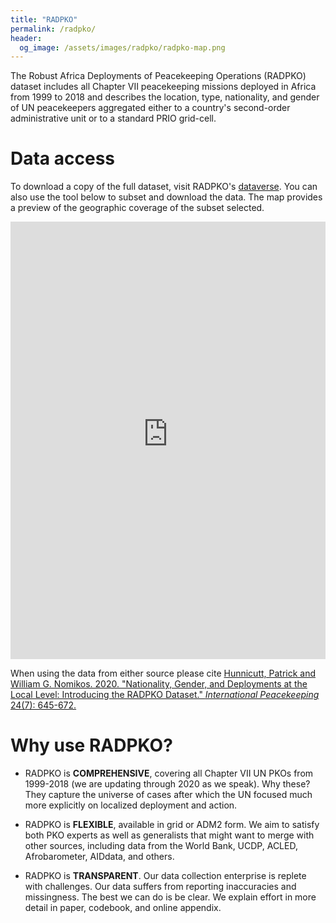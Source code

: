 ```yaml
---
title: "RADPKO"
permalink: /radpko/
header:
  og_image: /assets/images/radpko/radpko-map.png
---
```


The Robust Africa Deployments of Peacekeeping Operations (RADPKO) dataset
includes all Chapter VII peacekeeping missions deployed in Africa from 1999 to
2018 and describes the location, type, nationality, and gender of UN
peacekeepers aggregated either to a country's second-order administrative unit
or to a standard PRIO grid-cell.

# Data access

To download a copy of the full dataset, visit RADPKO's
[dataverse](https://dataverse.harvard.edu/dataset.xhtml?persistentId=doi:10.7910/DVN/BQU5VD).
You can also use the tool below to subset and download the data. The map
provides a preview of the geographic coverage of the subset selected.

<iframe src="https://jayrobwilliams.shinyapps.io/RADPKO-download/" width="100%" height="700px" frameborder="no" border="0" marginwidth="0" marginheight="0"></iframe>

When using the data from either source please cite
[Hunnicutt, Patrick and William G. Nomikos. 2020. "Nationality, Gender, and Deployments at the Local Level: Introducing the RADPKO Dataset." *International Peacekeeping* 24(7): 645-672.](https://doi.org/10.1080/13533312.2020.1738228)

# Why use RADPKO?

- RADPKO is **COMPREHENSIVE**, covering all Chapter VII UN PKOs from 1999-2018 (we are updating through 2020 as we speak). Why these? They capture the universe of cases after which the UN focused much more explicitly on localized deployment and action.

- RADPKO is **FLEXIBLE**, available in grid or ADM2 form. We aim to satisfy both PKO experts as well as generalists that might want to merge with other sources, including data from the World Bank, UCDP, ACLED, Afrobarometer, AIDdata, and others.

- RADPKO is **TRANSPARENT**. Our data collection enterprise is replete with challenges. Our data suffers from reporting inaccuracies and missingness. The best we can do is be clear. We explain effort in more detail in paper, codebook, and online appendix.

